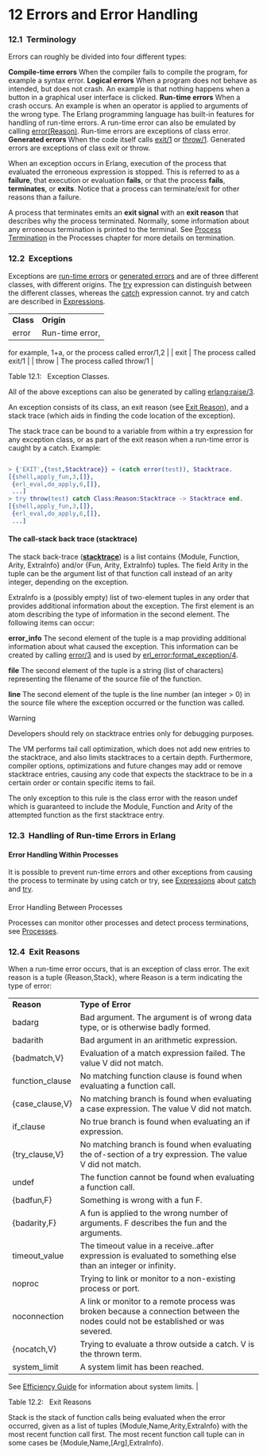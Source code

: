 
# 12 Errors and Error Handling

<!--#terminology#-->
### 12.1  Terminology


Errors can roughly be divided into four different types:



**Compile-time errors**
When the compiler fails to compile the program, for example a syntax error.
**Logical errors**
When a program does not behave as intended, but does not crash.
 An example is that nothing happens when a button in a graphical user
 interface is clicked.
**Run-time errors**
When a crash occurs. An example is
 when an operator is applied to arguments of the wrong type.
 The Erlang programming language has built-in features for
 handling of run-time errors. A run-time error can also be
 emulated by calling [error(Reason)](https://www.erlang.org/../man/erlang.html#error-1). Run-time errors are exceptions of
 class error.
**Generated errors**
When the code itself calls [exit/1](https://www.erlang.org/../man/erlang.html#exit-1) or [throw/1](https://www.erlang.org/../man/erlang.html#throw-1). Generated errors are exceptions of
 class exit or throw.

When an exception occurs in Erlang, execution of the process that
 evaluated the erroneous expression is stopped. This is referred to as a
 **failure**, that execution or evaluation **fails**, or that the
 process **fails**, **terminates**, or **exits**. Notice that
 a process can terminate/exit for other reasons than a failure.


A process that terminates emits an **exit signal** with
 an **exit reason** that describes why the process terminated.
 Normally, some information about any erroneous termination is printed
 to the terminal. See [Process Termination](https://www.erlang.org/processes.html#term) in the Processes chapter for more details
 on termination.

<!--#exceptions#-->
### 12.2  Exceptions


Exceptions are [run-time errors](https://www.erlang.org/#run-time-errors) or
 [generated errors](https://www.erlang.org/#generated-errors) and
 are of three different classes, with different origins. The
 [try](https://www.erlang.org/expressions.html#try) expression
 can distinguish between the different classes, whereas the
 [catch](https://www.erlang.org/expressions.html#catch)
 expression cannot. try and catch are described in
 [Expressions](https://www.erlang.org/expressions.html).





|  |  |
| --- | --- |
| **Class** | **Origin** |
| error | Run-time error,
 for example, 1+a, or the process called
 error/1,2 |
| exit | The process called exit/1 |
| throw | The process called throw/1 |


Table 12.1:   Exception Classes.



All of the above exceptions can also be generated by calling
 [erlang:raise/3](https://www.erlang.org/../man/erlang.html#raise-3).


An exception consists of its class, an exit reason
 (see [Exit Reason](https://www.erlang.org/#exit_reasons)),
 and a stack trace (which aids in finding the code location of
 the exception).


The stack trace can be bound to a variable from within a try
 expression for any exception class, or as part of the exit reason when
 a run-time error is caught by a catch. Example:



```erlang

> {'EXIT',{test,Stacktrace}} = (catch error(test)), Stacktrace.
[{shell,apply_fun,3,[]},
 {erl_eval,do_apply,6,[]},
 ...]
> try throw(test) catch Class:Reason:Stacktrace -> Stacktrace end.
[{shell,apply_fun,3,[]},
 {erl_eval,do_apply,6,[]},
 ...]
```

#### The call-stack back trace (stacktrace)


The stack back-trace
 ([**stacktrace**](https://www.erlang.org/../man/erlang.html#type-stacktrace))
 is a list contains {Module, Function, Arity, ExtraInfo}
 and/or {Fun, Arity, ExtraInfo} tuples. The field Arity in the
 tuple can be the argument list of that function call instead of an
 arity integer, depending on the exception.


ExtraInfo is a (possibly empty) list of two-element tuples
 in any order that provides additional information about the exception.
 The first element is an atom describing the type of
 information in the second element. The following items can
 occur:



**error_info**
The second element of the tuple is a map
 providing additional information about what caused the
 exception. This information can be created by calling
 [error/3](https://www.erlang.org/../man/erlang.html#error-3)
 and is used by
 [erl_error:format_exception/4](https://www.erlang.org/../man/erl_error.html#format_exception-4).
 
**file**
The second element of the tuple is a string (list of
 characters) representing the filename of the source file
 of the function.
 
**line**
The second element of the tuple is the line number
 (an integer > 0) in the source file
 where the exception occurred or the function was called.
 


Warning


Developers should rely on stacktrace entries only for
 debugging purposes.


The VM performs tail call optimization, which
 does not add new entries to the stacktrace, and also limits stacktraces
 to a certain depth. Furthermore, compiler options, optimizations and
 future changes may add or remove stacktrace entries, causing any code
 that expects the stacktrace to be in a certain order or contain specific
 items to fail.


The only exception to this rule is the class error with the
 reason undef which is guaranteed to include the Module,
 Function and Arity of the attempted
 function as the first stacktrace entry.



<!--#handling-of-run-time-errors-in-erlang#-->
### 12.3  Handling of Run-time Errors in Erlang


#### Error Handling Within Processes


It is possible to prevent run-time errors and other
 exceptions from causing the process to terminate by using catch or
 try, see [Expressions](https://www.erlang.org/expressions.html) about
 [catch](https://www.erlang.org/expressions.html#catch)
 and [try](https://www.erlang.org/expressions.html#try).


#### 
Error Handling Between Processes


Processes can monitor other processes and detect process
 terminations, see
 [Processes](https://www.erlang.org/processes.html#errors).

<!--#exit-reasons#-->
### 12.4  Exit Reasons


When a run-time error occurs, that is an exception of class error.
 The exit reason is a tuple {Reason,Stack}, where
 Reason is a term indicating the type of error:





|  |  |
| --- | --- |
| **Reason** | **Type of Error** |
| badarg | Bad argument. The argument is of wrong data type, or is otherwise badly formed. |
| badarith | Bad argument in an arithmetic expression. |
| {badmatch,V} | Evaluation of a match expression failed. The value V did not match. |
| function_clause | No matching function clause is found when evaluating a function call. |
| {case_clause,V} | No matching branch is found when evaluating a case expression. The value V did not match. |
| if_clause | No true branch is found when evaluating an if expression. |
| {try_clause,V} | No matching branch is found when evaluating the of-section of a try expression. The value V did not match. |
| undef | The function cannot be found when evaluating a function call. |
| {badfun,F} | Something is wrong with a fun F. |
| {badarity,F} | A fun is applied to the wrong number of arguments. F describes the fun and the arguments. |
| timeout_value | The timeout value in a receive..after expression is evaluated to something else than an integer or infinity. |
| noproc | Trying to link or monitor to a non-existing process or port. |
| noconnection | A link or monitor to a remote process was broken because a connection between the nodes could not be established or was severed. |
| {nocatch,V} | Trying to evaluate a throw outside a catch. V is the thrown term. |
| system_limit | A system limit has been reached.
 See [Efficiency Guide](https://www.erlang.org/../efficiency_guide/advanced.html) for information about system limits.
  |


Table
 12.2:
  
 Exit Reasons



Stack is the stack of function calls being evaluated
 when the error occurred, given as a list of tuples
 {Module,Name,Arity,ExtraInfo} with the most recent function call
 first. The most recent function call tuple can in some
 cases be {Module,Name,[Arg],ExtraInfo}.






